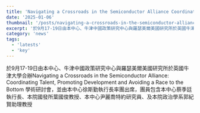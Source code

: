 ```yaml
---
title: 'Navigating a Crossroads in the Semiconductor Alliance Coordinating Talent, Promoting Development and Avoiding a Race to the Bottom'
date: '2025-01-06'
thumbnail: '/posts/navigating-a-crossroads-in-the-semiconductor-alliance-coordinating-talent-promoting-development-and-avoiding-a-race-to-the-bottom/img-01.jpg'
excerpt: '於9月17-19日由本中心、牛津中國政策研究中心與羅瑟美爾美國研究所於英國牛津大學合辦Navigating a Crossroads in the Semiconductor Alliance: Coordinating Talent'
category: 'news'
tags:
  - 'latests'
  - 'key'
---
```


於9月17-19日由本中心、牛津中國政策研究中心與羅瑟美爾美國研究所於英國牛津大學合辦Navigating a Crossroads in the Semiconductor Alliance: Coordinating Talent, Promoting Development and Avoiding a Race to the Bottom 學術研討會，並由本中心徐斯勤執行長率團出席，團員包含本中心蔡季廷執行長、本院國發所葉國俊教授、本中心尹麗喬特約研究員、及本院政治學系郭紀賢助理教授

